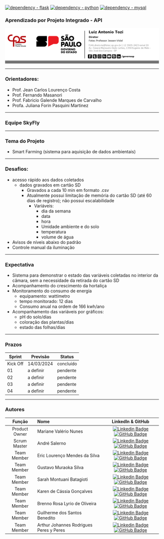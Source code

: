 [![dependency - flask](https://img.shields.io/badge/dependency-flask-blue?logo=flask&logoColor=white)](https://flask.palletsprojects.com/en/3.0.x/) [![dependency - python](https://img.shields.io/badge/dependency-python-blue?logo=python&logoColor=white)](https://www.python.org/) [![dependency - mysql](https://img.shields.io/badge/dependency-mysql-blue?logo=mysql&logoColor=white)](https://www.mysql.com/)

### **Aprendizado por Projeto Integrado - API**

<img src="app/static/img/fatec-Logo.png" style="margin-left: auto; margin-right: auto;">

---

### Orientadores:

- Prof. Jean Carlos Lourenço Costa
- Prof. Fernando Masanori
- Prof. Fabricio Galende Marques de Carvalho
- Profa. Juliana Forin Pasquini Martinez

---

### Equipe SkyFly

---

### Tema do Projeto
- Smart Farming (sistema para aquisição de dados ambientais)

---

### Desafios:
- acesso rápido aos dados coletados
  - dados gravados em cartão SD
    - Gravados a cada 10 min em formato .csv
    - Atualmente possui limitação de memória do cartão SD (até 60 dias de registro); não possui escalabilidade
       - Variáveis:
         - dia da semana
         - data
         - hora
         - Umidade ambiente e do solo
         - temperatura
         - volume de água
- Avisos de níveis abaixo do padrão
- Controle manual da iluminação

---
### Expectativa

- Sistema para demonstrar o estado das variáveis coletadas no interior da câmara, sem a necessidade da retirada do cartão SD
- Acompanhamento do crescimento da hortaliça
- Monitoramento do consumo de energia
  - equipamento: wattímetro
  - tempo monitorado: 12 dias
  - Consumo anual na ordem de 166 kwh/ano
- Acompanhamento das variáveis por gráficos:
  - pH do solo/dias
  - coloração das plantas/dias
  - estado das folhas/dias

---

### Prazos

Sprint | Previsão | Status|
|------|--------|------|
|Kick Off | 14/03/2024 | concluído|
|01 | a definir | pendente |
|02|  a definir| pendente |
|03| a definir | pendente |
|04| a definir | pendente |

---

### Autores
|    Função     | Nome                                  |                                                                                                                                                      LinkedIn & GitHub                                                                                                                                                      |
| :-----------: | :------------------------------------ | :-------------------------------------------------------------------------------------------------------------------------------------------------------------------------------------------------------------------------------------------------------------------------------------------------------------------------: |
| Product Owner |   Mariane Valério Nunes         |     [![Linkedin Badge](https://img.shields.io/badge/Linkedin-blue?style=flat-square&logo=Linkedin&logoColor=white)]() [![GitHub Badge](https://img.shields.io/badge/GitHub-111217?style=flat-square&logo=github&logoColor=white)](https://github.com/Marianne10)              |
| Scrum Master  | André Salerno |      [![Linkedin Badge](https://img.shields.io/badge/Linkedin-blue?style=flat-square&logo=Linkedin&logoColor=white)](https://www.linkedin.com/in/andresalerno/) [![GitHub Badge](https://img.shields.io/badge/GitHub-111217?style=flat-square&logo=github&logoColor=white)](https://github.com/andresalerno)     |
| Team Member   | Eric Lourenço Mendes da Silva      |         [![Linkedin Badge](https://img.shields.io/badge/Linkedin-blue?style=flat-square&logo=Linkedin&logoColor=white)]() [![GitHub Badge](https://img.shields.io/badge/GitHub-111217?style=flat-square&logo=github&logoColor=white)](https://github.com/ericloumendes)        |
|  Team Member  | Gustavo Muraoka Silva                 |         [![Linkedin Badge](https://img.shields.io/badge/Linkedin-blue?style=flat-square&logo=Linkedin&logoColor=white)](https://www.linkedin.com/in/gustavo-muraoka-4256721ba/) [![GitHub Badge](https://img.shields.io/badge/GitHub-111217?style=flat-square&logo=github&logoColor=white)](https://github.com/gustavomuraoka)        |
|  Team Member  | Sarah Montuani Batagioti               |   [![Linkedin Badge](https://img.shields.io/badge/Linkedin-blue?style=flat-square&logo=Linkedin&logoColor=white)](https://www.linkedin.com/in/sarahbatagioti/) [![GitHub Badge](https://img.shields.io/badge/GitHub-111217?style=flat-square&logo=github&logoColor=white)](https://github.com/SarahBatagioti)   |
|  Team Member  | Karen de Cássia Gonçalves     |           [![Linkedin Badge](https://img.shields.io/badge/Linkedin-blue?style=flat-square&logo=Linkedin&logoColor=white)](https://www.linkedin.com/in/karen-cgonçalves) [![GitHub Badge](https://img.shields.io/badge/GitHub-111217?style=flat-square&logo=github&logoColor=white)](https://github.com/karengoncalves8)   |
|  Team Member  | Brenno Rosa Lyrio de Oliveira               |   [![Linkedin Badge](https://img.shields.io/badge/Linkedin-blue?style=flat-square&logo=Linkedin&logoColor=white)](https://www.linkedin.com/in/brennolyrio/) [![GitHub Badge](https://img.shields.io/badge/GitHub-111217?style=flat-square&logo=github&logoColor=white)](https://github.com/BrennoLyrio)   |
|  Team Member  | Guilherme dos Santos Benedito               |   [![Linkedin Badge](https://img.shields.io/badge/Linkedin-blue?style=flat-square&logo=Linkedin&logoColor=white)](https://www.linkedin.com/in/guilherme-benedito/) [![GitHub Badge](https://img.shields.io/badge/GitHub-111217?style=flat-square&logo=github&logoColor=white)](https://github.com/gui-benedito)   |
|  Team Member  | Arthur Johannes Rodrigues Peres y Peres              |   [![Linkedin Badge](https://img.shields.io/badge/Linkedin-blue?style=flat-square&logo=Linkedin&logoColor=white)](https://www.linkedin.com/in/ajperes/) [![GitHub Badge](https://img.shields.io/badge/GitHub-111217?style=flat-square&logo=github&logoColor=white)](https://github.com/ajperes)   |

